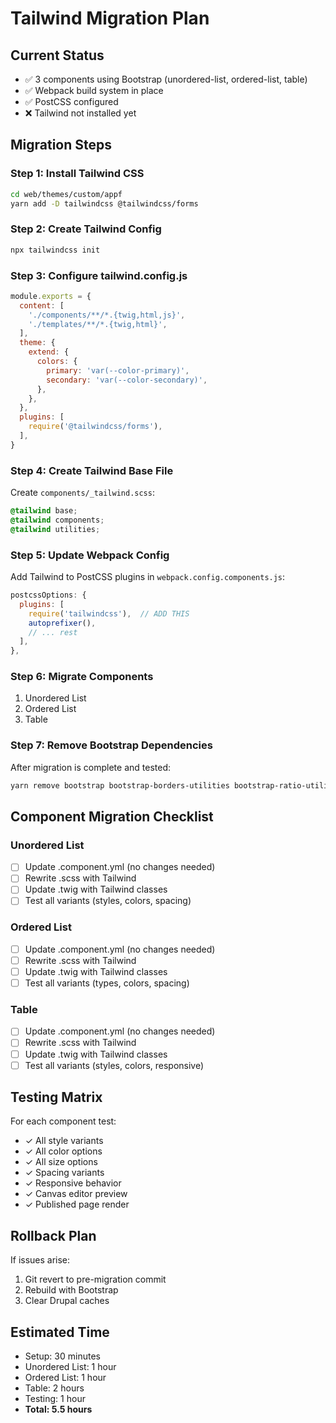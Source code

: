 # Tailwind Migration Plan

## Current Status
- ✅ 3 components using Bootstrap (unordered-list, ordered-list, table)
- ✅ Webpack build system in place
- ✅ PostCSS configured
- ❌ Tailwind not installed yet

## Migration Steps

### Step 1: Install Tailwind CSS
```bash
cd web/themes/custom/appf
yarn add -D tailwindcss @tailwindcss/forms
```

### Step 2: Create Tailwind Config
```bash
npx tailwindcss init
```

### Step 3: Configure tailwind.config.js
```javascript
module.exports = {
  content: [
    './components/**/*.{twig,html,js}',
    './templates/**/*.{twig,html}',
  ],
  theme: {
    extend: {
      colors: {
        primary: 'var(--color-primary)',
        secondary: 'var(--color-secondary)',
      },
    },
  },
  plugins: [
    require('@tailwindcss/forms'),
  ],
}
```

### Step 4: Create Tailwind Base File
Create `components/_tailwind.scss`:
```scss
@tailwind base;
@tailwind components;
@tailwind utilities;
```

### Step 5: Update Webpack Config
Add Tailwind to PostCSS plugins in `webpack.config.components.js`:
```javascript
postcssOptions: {
  plugins: [
    require('tailwindcss'),  // ADD THIS
    autoprefixer(),
    // ... rest
  ],
},
```

### Step 6: Migrate Components
1. Unordered List
2. Ordered List
3. Table

### Step 7: Remove Bootstrap Dependencies
After migration is complete and tested:
```bash
yarn remove bootstrap bootstrap-borders-utilities bootstrap-ratio-utilities
```

## Component Migration Checklist

### Unordered List
- [ ] Update .component.yml (no changes needed)
- [ ] Rewrite .scss with Tailwind
- [ ] Update .twig with Tailwind classes
- [ ] Test all variants (styles, colors, spacing)

### Ordered List
- [ ] Update .component.yml (no changes needed)
- [ ] Rewrite .scss with Tailwind
- [ ] Update .twig with Tailwind classes
- [ ] Test all variants (types, colors, spacing)

### Table
- [ ] Update .component.yml (no changes needed)
- [ ] Rewrite .scss with Tailwind
- [ ] Update .twig with Tailwind classes
- [ ] Test all variants (styles, colors, responsive)

## Testing Matrix

For each component test:
- ✓ All style variants
- ✓ All color options
- ✓ All size options
- ✓ Spacing variants
- ✓ Responsive behavior
- ✓ Canvas editor preview
- ✓ Published page render

## Rollback Plan
If issues arise:
1. Git revert to pre-migration commit
2. Rebuild with Bootstrap
3. Clear Drupal caches

## Estimated Time
- Setup: 30 minutes
- Unordered List: 1 hour
- Ordered List: 1 hour
- Table: 2 hours
- Testing: 1 hour
- **Total: 5.5 hours**
